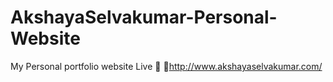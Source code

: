 # AkshayaSelvakumar-Personal-Website
My Personal portfolio website Live 💖
🎉http://www.akshayaselvakumar.com/
